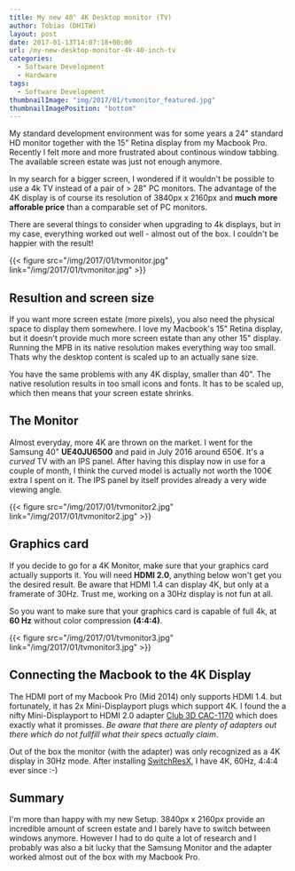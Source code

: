 ```yaml
---
title: My new 40" 4K Desktop monitor (TV)
author: Tobias (DH1TW)
layout: post
date: 2017-01-13T14:07:18+00:00
url: /my-new-desktop-monitor-4k-40-inch-tv
categories:
  - Software Development
  - Hardware
tags:
  - Software Development
thumbnailImage: "img/2017/01/tvmonitor_featured.jpg"
thumbnailImagePosition: "bottom"
---
```


My standard development environment was for some years a 24" standard HD monitor
together with the 15" Retina display from my Macbook Pro. Recently I felt more
and more frustrated about continous window tabbing. The available screen estate
was just not enough anymore.

In my search for a bigger screen, I wondered if it wouldn't be possible to use
a 4k TV instead of a pair of > 28" PC monitors. The advantage of the 4K display
is of course its resolution of 3840px x 2160px and **much more afforable price**
than a comparable set of PC monitors.

There are several things to consider when upgrading to 4k displays, but in my
case, everything worked out well - almost out of the box. I couldn't be
happier with the result!

<!--more-->

{{< figure src="/img/2017/01/tvmonitor.jpg" link="/img/2017/01/tvmonitor.jpg" >}}


## Resultion and screen size

If you want more screen estate (more pixels), you also need the physical space
to display them somewhere. I love my Macbook's 15" Retina display, but it doesn't
provide much more screen estate than any other 15" display. Running the MPB in
its native resolution makes everything way too small. Thats why the desktop
content is scaled up to an actually sane size.

You have the same problems with any 4K display, smaller than 40". The native
resolution results in too small icons and fonts. It has to be scaled up, which
then means that your screen estate shrinks.

## The Monitor

Almost everyday, more 4K are thrown on the market. I went for the Samsung 40"
**UE40JU6500** and paid in July 2016 around 650€. It's a _curved_ TV with an
IPS panel. After having this display now in use for a couple of month, I think
the curved model is actually not worth the 100€ extra I spent on it. The IPS
panel by itself provides already a very wide viewing angle.

{{< figure src="/img/2017/01/tvmonitor2.jpg" link="/img/2017/01/tvmonitor2.jpg" >}}

## Graphics card

If you decide to go for a 4K Monitor, make sure that your graphics card
actually supports it. You will need **HDMI 2.0**, anything below won't get
you the desired result. Be aware that HDMI 1.4 can display 4K, but only at
a framerate of 30Hz. Trust me, working on a 30Hz display is not fun at all.

So you want to make sure that your graphics card is capable of full 4k,
at **60 Hz** without color compression **(4:4:4)**.

{{< figure src="/img/2017/01/tvmonitor3.jpg" link="/img/2017/01/tvmonitor3.jpg" >}}

## Connecting the Macbook to the 4K Display

The HDMI port of my Macbook Pro (Mid 2014) only supports HDMI 1.4. but
fortunately, it has 2x Mini-Displayport plugs which support 4K. I found
the a nifty Mini-Displayport to HDMI 2.0 adapter [Club 3D CAC-1170][1]
which does exactly what it promisses.
_Be aware that there are plenty of adapters out there which do not fullfill what their specs actually claim_.

Out of the box the monitor (with the adapter) was only recognized as a 4K
display in 30Hz mode. After installing [SwitchResX][2], I have 4K, 60Hz, 4:4:4
ever since :-)

## Summary

I'm more than happy with my new Setup. 3840px x 2160px provide an incredible
amount of screen estate and I barely have to switch between windows anymore.
However I had to do quite a lot of research and I probably was also a bit lucky
that the Samsung Monitor and the adapter worked almost out of the box with my
Macbook Pro.


[1]: http://amzn.eu/ihdFQdb
[2]: http://www.madrau.com